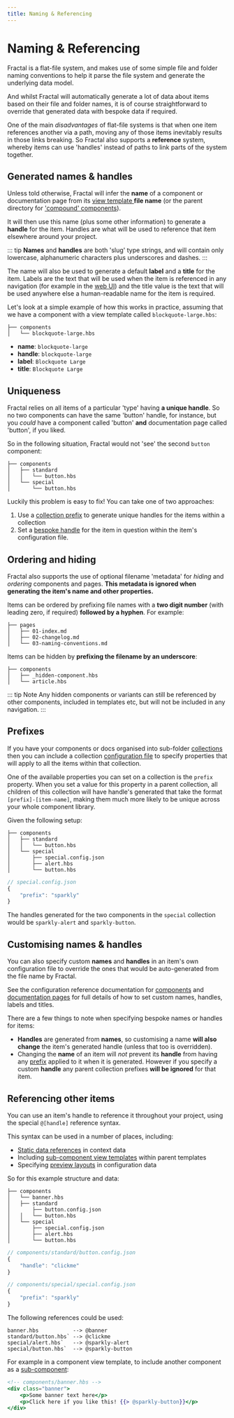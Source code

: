 ```yaml
---
title: Naming & Referencing
---
```


# Naming & Referencing

Fractal is a flat-file system, and makes use of some simple file and folder naming conventions to help it parse the file system and generate the underlying data model.

And whilst Fractal will automatically generate a lot of data about items based on their file and folder names, it is of course straightforward to override that generated data with bespoke data if required.

One of the main _disadvantages_ of flat-file systems is that when one item references another via a path, moving any of those items inevitably results in those links breaking. So Fractal also supports a **reference** system, whereby items can use 'handles' instead of paths to link parts of the system together.

## Generated names & handles

Unless told otherwise, Fractal will infer the **name** of a component or documentation page from its [view template ](./view-templates.html) **file name** (or the parent directory for ['compound' components](../components/#compound-components)).

It will then use this name (plus some other information) to generate a **handle** for the item. Handles are what will be used to reference that item elsewhere around your project.

::: tip
**Names** and **handles** are both 'slug' type strings, and will contain only lowercase, alphanumeric characters plus underscores and dashes.
:::

The name will also be used to generate a default **label** and a **title** for the item. Labels are the text that will be used when the item is referenced in any navigation (for example in the [web UI](../web/)) and the title value is the text that will be used anywhere else a human-readable name for the item is required.

Let's look at a simple example of how this works in practice, assuming that we have a component with a view template called `blockquote-large.hbs`:

```
├── components
│   └── blockquote-large.hbs
```

* **name**: `blockquote-large`
* **handle**: `blockquote-large`
* **label**: `Blockquote Large`
* **title**: `Blockquote Large`

## Uniqueness

Fractal relies on all items of a particular 'type' having **a unique handle**. So no two components can have the same 'button' handle, for instance, but you _could_ have a component called 'button' **and** documentation page called 'button', if you liked.

So in the following situation, Fractal would not 'see' the second `button` component:

```
├── components
│   ├── standard
│   │   └── button.hbs
│   └── special
│       └── button.hbs
```

Luckily this problem is easy to fix! You can take one of two approaches:

1. Use a [collection prefix](#prefixes) to generate unique handles for the items within a collection
2. Set a [bespoke handle](#customising-names-and-handles) for the item in question within the item's configuration file.

## Ordering and hiding

Fractal also supports the use of optional filename 'metadata' for _hiding_ and _ordering_ components and pages. **This metadata is ignored when generating the item's name and other properties.**

Items can be ordered by prefixing file names with a **two digit number** (with leading zero, if required) **followed by a hyphen**. For example:

```
├── pages
│   ├── 01-index.md
│   ├── 02-changelog.md
│   └── 03-naming-conventions.md
```

Items can be hidden by **prefixing the filename by an underscore**:

```
├── components
│   ├── _hidden-component.hbs
│   └── article.hbs
```

::: tip Note
Any hidden components or variants can still be referenced by other components, included in templates etc, but will not be included in any navigation.
:::

## Prefixes

If you have your components or docs organised into sub-folder [collections](../collections/) then you can include a collection [configuration file](./configuration-files.html) to specify properties that will apply to all the items within that collection.

One of the available properties you can set on a collection is the `prefix` property. When you set a value for this property in a parent collection, all children of this collection will have handle's generated that take the format `[prefix]-[item-name]`, making them much more likely to be unique across your whole component library.

Given the following setup:

```
├── components
│   ├── standard
│   │   └── button.hbs
│   └── special
│       ├── special.config.json
│       ├── alert.hbs
│       └── button.hbs
```

```js
// special.config.json
{
    "prefix": "sparkly"
}
```

The handles generated for the two components in the `special` collection would be `sparkly-alert` and `sparkly-button`.

## Customising names & handles

You can also specify custom **names** and **handles** in an item's own configuration file to override the ones that would be auto-generated from the file name by Fractal.

See the configuration reference documentation for [components](../components/configuration-reference.html) and [documentation pages](../documentation/configuration-reference.html) for full details of how to set custom names, handles, labels and titles.

There are a few things to note when specifying bespoke names or handles for items:

* **Handles** are generated from **names**, so customising a name **will also change** the item's generated handle (unless that too is overridden).
* Changing the **name** of an item will _not_ prevent its **handle** from having any [prefix](#prefix) applied to it when it is generated. However if you specify a custom **handle** any parent collection prefixes **will be ignored** for that item.

## Referencing other items

You can use an item's handle to reference it throughout your project, using the special `@[handle]` reference syntax.

This syntax can be used in a number of places, including:

* [Static data references](./context-data.html#static-data-references) in context data
* Including [sub-component view templates](../components/including-sub-components.html) within parent templates
* Specifying [preview layouts](../components/preview-layouts.html) in configuration data

So for this example structure and data:

```
├── components
│   └── banner.hbs
│   ├── standard
│       ├── button.config.json
│   │   └── button.hbs
│   └── special
│       ├── special.config.json
│       ├── alert.hbs
│       └── button.hbs
```

```js
// components/standard/button.config.json
{
    "handle": "clickme"
}
```
```js
// components/special/special.config.json
{
    "prefix": "sparkly"
}
```


The following references could be used:

```
banner.hbs           --> @banner
standard/button.hbs` --> @clickme
special/alert.hbs`   --> @sparkly-alert
special/button.hbs`  --> @sparkly-button
```

For example in a component view template, to include another component as a [sub-component](../components/including-sub-components.html):

```handlebars
<!-- components/banner.hbs -->
<div class="banner">
    <p>Some banner text here</p>
    <p>Click here if you like this! {{> @sparkly-button}}</p>
</div>
```
